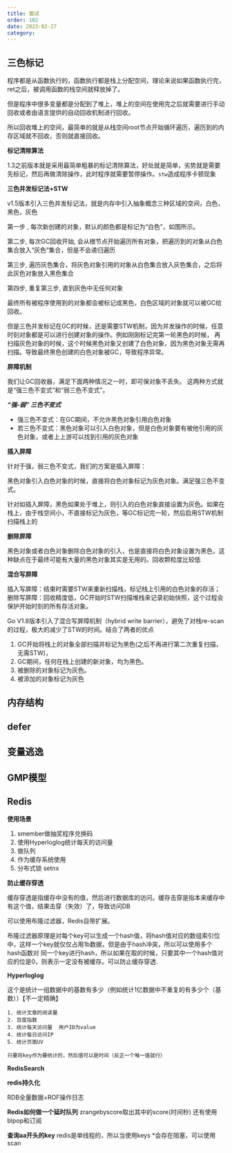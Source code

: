 ```yaml
---
title: 面试
order: 102
date: 2023-02-27
category:
---
```


## 三色标记

程序都是从函数执行的，函数执行都是栈上分配空间，理论来说如果函数执行完，ret之后，被调用函数的栈空间就释放掉了。

但是程序中很多变量都是分配到了堆上，堆上的空间在使用完之后就需要进行手动回收或者由语言提供的自动回收机制进行回收。

所以回收堆上的空间，最简单的就是从栈空间root节点开始循环遍历，遍历到的内存区域就不回收，否则就直接回收。

**标记清除算法**

1.3之前版本就是采用最简单粗暴的标记清除算法，好处就是简单，劣势就是需要先标记，然后再做清除操作，此时程序就需要暂停操作。`stw`造成程序卡顿现象

**三色并发标记法+STW**

v1.5版本引入三色并发标记法，就是内存中引入抽象概念三种区域的空间，白色，黑色，灰色

第一步 , 每次新创建的对象，默认的颜色都是标记为“白色”，如图所示。

第二步, 每次GC回收开始, 会从根节点开始遍历所有对象，把遍历到的对象从白色集合放入“灰色”集合，但是不会递归遍历

第三步, 遍历灰色集合，将灰色对象引用的对象从白色集合放入灰色集合，之后将此灰色对象放入黑色集合

第四步, 重复第三步, 直到灰色中无任何对象

最终所有被程序使用到的对象都会被标记成黑色，白色区域的对象就可以被GC给回收。

但是三色并发标记在GC的时候，还是需要STW机制，因为并发操作的时候，任意时刻对象都是可以进行创建对象的操作。例如刚刚标记完第一轮黑色的时候，
再扫描灰色对象的时候，这个时候黑色对象又创建了白色对象，因为黑色对象无需再扫描。导致最终黑色创建的白色对象被GC，导致程序异常。


**屏障机制**

我们让GC回收器，满足下面两种情况之一时，即可保对象不丢失。  这两种方式就是“强三色不变式”和“弱三色不变式”。

***“强-弱” 三色不变式***

- 强三色不变式：在GC期间，不允许黑色对象引用白色对象
- 若三色不变式：黑色对象可以引入白色对象，但是白色对象要有被他引用的灰色对象，或者上上游可以找到引用的灰色对象

**插入屏障**

针对于强，弱三色不变式，我们的方案是插入屏障：

黑色对象引入白色对象的时候，直接将白色对象标记为灰色对象。满足强三色不变式。

针对如插入屏障，黑色如果处于堆上，则引入的白色对象直接设置为灰色。如果在栈上，由于栈空间小，不直接标记为灰色，等GC标记完一轮，然后启用STW机制扫描栈上的

**删除屏障**

黑色对象或者白色对象删除白色对象的引入，也是直接将白色对象设置为黑色，这种缺点在于最终可能有大量的黑色对象其实是无用的。回收颗粒度比较低


**混合写屏障**

插入写屏障：结束时需要STW来重新扫描栈，标记栈上引用的白色对象的存活；
删除写屏障：回收精度低，GC开始时STW扫描堆栈来记录初始快照，这个过程会保护开始时刻的所有存活对象。

Go V1.8版本引入了混合写屏障机制（hybrid write barrier），避免了对栈re-scan的过程，极大的减少了STW的时间。结合了两者的优点

1. GC开始将栈上的对象全部扫描并标记为黑色(之后不再进行第二次重复扫描，无需STW)， 
2. GC期间，任何在栈上创建的新对象，均为黑色。 
3. 被删除的对象标记为灰色。 
4. 被添加的对象标记为灰色


## 内存结构


## defer

## 变量逃逸

## GMP模型



## Redis

**使用场景**

1. smember做抽奖程序兑换码
2. 使用Hyperloglog统计每天的访问量
3. 做队列
4. 作为缓存系统使用
5. 分布式锁 setnx


**防止缓存穿透**

缓存穿透是指缓存中没有的值，然后进行数据库的访问。缓存击穿是指本来缓存中有这个值，结果击穿（失效）了，导致访问DB

可以使用布隆过滤器，Redis自带扩展。

布隆过滤器原理是对每个key可以生成一个hash值，将hash值对应的数组索引位中，这样一个key就仅仅占用1b数据，但是由于hash冲突，所以可以使用多个hash函数对
同一个key进行hash，所以如果在取的时候，只要其中一个hash值对应的位是0，则表示一定没有被缓存。可以防止缓存穿透.


**Hyperloglog**

这个是统计一组数据中的基数有多少（例如统计1亿数据中不重复的有多少个（基数））【不一定精确】

```
1. 统计文章的阅读量
2. 百度指数
3. 统计每天访问量  用户ID为value
4. 统计每日访问IP
5. 统计页面UV

只要将key作为要统计的，然后值可以是时间（反正一个唯一值就行）
```

**RedisSearch**

**redis持久化**

RDB全量数据+ROF操作日志

**Redis如何做一个延时队列**
zrangebyscore取出其中的score(时间秒) 还有使用blpop和订阅

**查询aa开头的key**
redis是单线程的，所以当使用keys *会存在阻塞，可以使用scan



